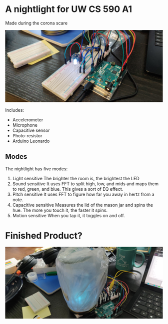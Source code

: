 # A nightlight for UW CS 590 A1

Made during the corona scare

![alt text](circuit.jpg "The raw circuit on the breadboard")

Includes:
- Accelerometer
- Microphone
- Capacitive sensor
- Photo-resistor
- Arduino Leonardo

## Modes

The nightlight has five modes:

1. Light sensitive
 The brighter the room is, the brightest the LED
2. Sound sensitive
 It uses FFT to split high, low, and mids and maps them to red, green, and blue.
 This gives a sort of EQ effect.
3. Pitch sensitive
 It uses FFT to figure how far you away in hertz from a note.
4. Capacitive sensitive
 Measures the lid of the mason jar and spins the hue. 
 The more you touch it, the faster it spins.
5. Motion sensitive
 When you tap it, it toggles on and off.

 # Finished Product?

![alt text](lamp.jpg "With the mason jar on top")

